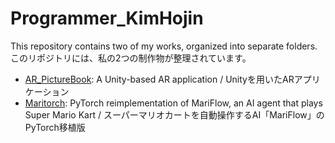 ﻿# Programmer_KimHojin
This repository contains two of my works, organized into separate folders.
このリポジトリには、私の2つの制作物が整理されています。

- [AR_PictureBook](./AR_PictureBook): A Unity-based AR application / Unityを用いたARアプリケーション
- [Maritorch](./Maritorch): PyTorch reimplementation of MariFlow, an AI agent that plays Super Mario Kart / スーパーマリオカートを自動操作するAI「MariFlow」のPyTorch移植版
